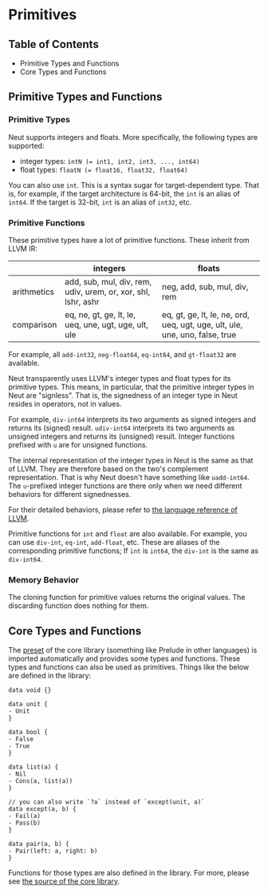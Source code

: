 # Primitives

## Table of Contents

- Primitive Types and Functions
- Core Types and Functions

## Primitive Types and Functions

### Primitive Types

Neut supports integers and floats. More specifically, the following types are supported:

- integer types: `intN (= int1, int2, int3, ..., int64)`
- float types: `floatN (= float16, float32, float64)`

You can also use `int`. This is a syntax sugar for target-dependent type. That is, for example, if the target architecture is 64-bit, the `int` is an alias of `int64`. If the target is 32-bit, `int` is an alias of `int32`, etc.

### Primitive Functions

These primitive types have a lot of primitive functions. These inherit from LLVM IR:

|             | integers                                                      | floats                                                                      |
| ----------- | ------------------------------------------------------------- | --------------------------------------------------------------------------- |
| arithmetics | add, sub, mul, div, rem, udiv, urem, or, xor, shl, lshr, ashr | neg, add, sub, mul, div, rem                                                |
| comparison  | eq, ne, gt, ge, lt, le, ueq, une, ugt, uge, ult, ule          | eq, gt, ge, lt, le, ne, ord, ueq, ugt, uge, ult, ule, une, uno, false, true |

For example, all `add-int32`, `neg-float64`, `eq-int64`, and `gt-float32` are available.

Neut transparently uses LLVM's integer types and float types for its primitive types. This means, in particular, that the primitive integer types in Neut are "signless". That is, the signedness of an integer type in Neut resides in operators, not in values.

For example, `div-int64` interprets its two arguments as signed integers and returns its (signed) result. `udiv-int64` interprets its two arguments as unsigned integers and returns its (unsigned) result. Integer functions prefixed with `u` are for unsigned functions.

The internal representation of the integer types in Neut is the same as that of LLVM. They are therefore based on the two's complement representation. That is why Neut doesn't have something like `uadd-int64`. The `u`-prefixed integer functions are there only when we need different behaviors for different signednesses.

For their detailed behaviors, please refer to [the language reference of LLVM](https://llvm.org/docs/LangRef.html).

<div class="info-block">

Primitive functions for `int` and `float` are also available. For example, you can use `div-int`, `eq-int`, `add-float`, etc. These are aliases of the corresponding primitive functions; If `int` is `int64`, the `div-int` is the same as `div-int64`.

</div>

### Memory Behavior

The cloning function for primitive values returns the original values. The discarding function does nothing for them.

## Core Types and Functions

The [preset](./modules.md#preset) of the core library (something like Prelude in other languages) is imported automatically and provides some types and functions. These types and functions can also be used as primitives. Things like the below are defined in the library:

```neut
data void {}

data unit {
- Unit
}

data bool {
- False
- True
}

data list(a) {
- Nil
- Cons(a, list(a))
}

// you can also write `?a` instead of `except(unit, a)`
data except(a, b) {
- Fail(a)
- Pass(b)
}

data pair(a, b) {
- Pair(left: a, right: b)
}
```

Functions for those types are also defined in the library. For more, please see [the source of the core library](https://github.com/vekatze/neut-core/tree/main/source).
